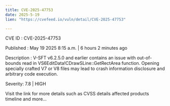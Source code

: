```yaml
---
title: CVE-2025-47753
date: 2025-5-19
lien: "https://cvefeed.io/vuln/detail/CVE-2025-47753"

---
```


CVE ID : CVE-2025-47753

Published :  May 19
2025
8:15 a.m. | 6 hours
2 minutes ago

Description : V-SFT v6.2.5.0 and earlier contains an issue with out-of-bounds read in VS6EditData!CDrawSLine::GetRectArea function. Opening specially crafted V7 or V8 files may lead to crash
information disclosure
and arbitrary code execution.

Severity: 7.8 | HIGH

Visit the link for more details
such as CVSS details
affected products
timeline
and more...
